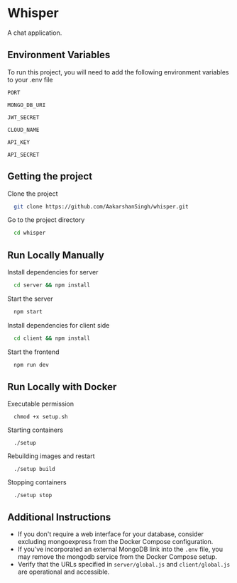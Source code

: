 
# Whisper

A chat application.


## Environment Variables

To run this project, you will need to add the following environment variables to your .env file

`PORT`

`MONGO_DB_URI`

`JWT_SECRET`

`CLOUD_NAME` 

`API_KEY`

`API_SECRET`

## Getting the project

Clone the project

```bash
  git clone https://github.com/AakarshanSingh/whisper.git
```

Go to the project directory

```bash
  cd whisper
```

## Run Locally Manually

Install dependencies for server

```bash
  cd server && npm install
```

Start the server

```bash
  npm start 
```

Install dependencies for client side

```bash
  cd client && npm install
```

Start the frontend

```bash
  npm run dev 
```
## Run Locally with Docker

Executable permission
```
  chmod +x setup.sh
```

Starting containers
```
  ./setup
```

Rebuilding images and restart
```
  ./setup build
```
Stopping containers
```
  ./setup stop
```


## Additional Instructions
- If you don't require a web interface for your database, consider excluding mongoexpress from the Docker Compose configuration.
- If you've incorporated an external MongoDB link into the `.env` file, you may remove the mongodb service from the Docker Compose setup.
- Verify that the URLs specified in `server/global.js` and `client/global.js` are operational and accessible.
